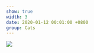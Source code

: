 ```yaml
---
show: true
width: 3
date: 2020-01-12 00:01:00 +0800
group: Cats
---
```

<div>
<img src="{{ 'assets/images/etc/1.jpg' | relative_url }}" class="img-fluid rounded-xl" >
</div>
